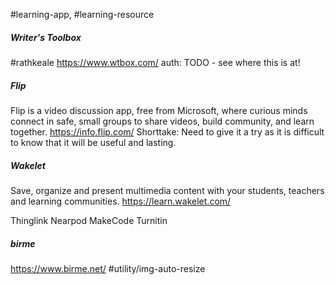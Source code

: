 #learning-app, #learning-resource


##### Writer's Toolbox
#rathkeale
https://www.wtbox.com/
auth: TODO - see where this is at!
 

##### Flip
Flip is a video discussion app, free from Microsoft, where curious minds connect in safe, small groups to share videos, build community, and learn together.
https://info.flip.com/
Shorttake: Need to give it a try as it is difficult to know that it will be useful and lasting.

##### Wakelet
Save, organize and present multimedia content with your students, teachers and learning communities.
https://learn.wakelet.com/

Thinglink 
Nearpod
MakeCode
Turnitin


##### birme
https://www.birme.net/
#utility/img-auto-resize